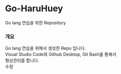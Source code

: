 # Go-HaruHuey
Go lang 연습을 위한 Repository

### 개요

Go lang 연습을 위해서 생성한 Repo 입니다.<br/>
Visual Studio Code와 Github Desktop, Git Bash를 통해서<br/>
형상관리를 합니다.<br/>
수정 
